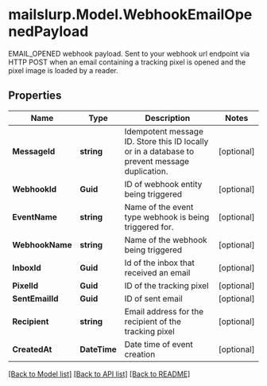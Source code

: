 # mailslurp.Model.WebhookEmailOpenedPayload
EMAIL_OPENED webhook payload. Sent to your webhook url endpoint via HTTP POST when an email containing a tracking pixel is opened and the pixel image is loaded by a reader.
## Properties

Name | Type | Description | Notes
------------ | ------------- | ------------- | -------------
**MessageId** | **string** | Idempotent message ID. Store this ID locally or in a database to prevent message duplication. | [optional] 
**WebhookId** | **Guid** | ID of webhook entity being triggered | [optional] 
**EventName** | **string** | Name of the event type webhook is being triggered for. | [optional] 
**WebhookName** | **string** | Name of the webhook being triggered | [optional] 
**InboxId** | **Guid** | Id of the inbox that received an email | [optional] 
**PixelId** | **Guid** | ID of the tracking pixel | [optional] 
**SentEmailId** | **Guid** | ID of sent email | [optional] 
**Recipient** | **string** | Email address for the recipient of the tracking pixel | [optional] 
**CreatedAt** | **DateTime** | Date time of event creation | [optional] 

[[Back to Model list]](../README#documentation-for-models) [[Back to API list]](../README#documentation-for-api-endpoints) [[Back to README]](../README)

